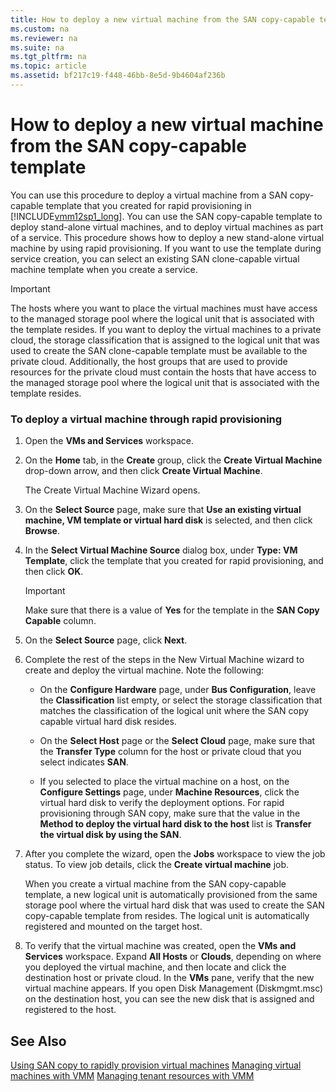 ```yaml
---
title: How to deploy a new virtual machine from the SAN copy-capable template
ms.custom: na
ms.reviewer: na
ms.suite: na
ms.tgt_pltfrm: na
ms.topic: article
ms.assetid: bf217c19-f448-46bb-8e5d-9b4604af236b
---
```

# How to deploy a new virtual machine from the SAN copy-capable template
You can use this procedure to deploy a virtual machine from a SAN copy\-capable template that you created for rapid provisioning in [!INCLUDE[vmm12sp1_long](../Token/vmm12sp1_long_md.md)]. You can use the SAN copy\-capable template to deploy stand\-alone virtual machines, and to deploy virtual machines as part of a service. This procedure shows how to deploy a new stand\-alone virtual machine by using rapid provisioning. If you want to use the template during service creation, you can select an existing SAN clone\-capable virtual machine template when you create a service.

> [!IMPORTANT]
> The hosts where you want to place the virtual machines must have access to the managed storage pool where the logical unit that is associated with the template resides. If you want to deploy the virtual machines to a private cloud, the storage classification that is assigned to the logical unit that was used to create the SAN clone\-capable template must be available to the private cloud. Additionally, the host groups that are used to provide resources for the private cloud must contain the hosts that have access to the managed storage pool where the logical unit that is associated with the template resides.

### To deploy a virtual machine through rapid provisioning

1.  Open the **VMs and Services** workspace.

2.  On the **Home** tab, in the **Create** group, click the **Create Virtual Machine** drop\-down arrow, and then click **Create Virtual Machine**.

    The Create Virtual Machine Wizard opens.

3.  On the **Select Source** page, make sure that **Use an existing virtual machine, VM template or virtual hard disk** is selected, and then click **Browse**.

4.  In the **Select Virtual Machine Source** dialog box, under **Type: VM Template**, click the template that you created for rapid provisioning, and then click **OK**.

    > [!IMPORTANT]
    > Make sure that there is a value of **Yes** for the template in the **SAN Copy Capable** column.

5.  On the **Select Source** page, click **Next**.

6.  Complete the rest of the steps in the New Virtual Machine wizard to create and deploy the virtual machine. Note the following:

    -   On the **Configure Hardware** page, under **Bus Configuration**, leave the **Classification** list empty, or select the storage classification that matches the classification of the logical unit where the SAN copy capable virtual hard disk resides.

    -   On the **Select Host** page or the **Select Cloud** page, make sure that the **Transfer Type** column for the host or private cloud that you select indicates **SAN**.

    -   If you selected to place the virtual machine on a host, on the **Configure Settings** page, under **Machine Resources**, click the virtual hard disk to verify the deployment options. For rapid provisioning through SAN copy, make sure that the value in the **Method to deploy the virtual hard disk to the host** list is **Transfer the virtual disk by using the SAN**.

7.  After you complete the wizard, open the **Jobs** workspace to view the job status. To view job details, click the **Create virtual machine** job.

    When you create a virtual machine from the SAN copy\-capable template, a new logical unit is automatically provisioned from the same storage pool where the virtual hard disk that was used to create the SAN copy\-capable template from resides. The logical unit is automatically registered and mounted on the target host.

8.  To verify that the virtual machine was created, open the **VMs and Services** workspace. Expand **All Hosts** or **Clouds**, depending on where you deployed the virtual machine, and then locate and click the destination host or private cloud. In the **VMs** pane, verify that the new virtual machine appears. If you open Disk Management \(Diskmgmt.msc\) on the destination host, you can see the new disk that is assigned and registered to the host.

## See Also
[Using SAN copy to rapidly provision virtual machines](../Topic/Using-SAN-copy-to-rapidly-provision-virtual-machines.md)
[Managing virtual machines with VMM](../Topic/Managing-virtual-machines-with-VMM.md)
[Managing tenant resources with VMM](../Topic/Managing-tenant-resources-with-VMM.md)


